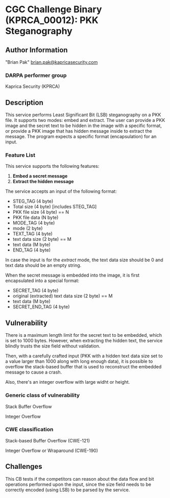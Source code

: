 # CGC Challenge Binary (KPRCA\_00012): PKK Steganography

## Author Information

"Brian Pak" <brian.pak@kapricasecurity.com>

### DARPA performer group
Kaprica Security (KPRCA)

## Description

This service performs Least Significant Bit (LSB) steganography on a PKK file. It supports two modes: embed and extract. The user can provide a PKK image and the secret text to be hidden in the image with a specific format, or provide a PKK image that has hidden message inside to extract the message. The program expects a specific format (encapsulation) for an input.

### Feature List

This service supports the following features:

  1. **Embed a secret message**
  2. **Extract the hidden message**

The service accepts an input of the following format:

  - STEG_TAG (4 byte)
  - Total size (4 byte) [includes STEG_TAG]
  - PKK file size (4 byte) == N
  - PKK file data (N byte)
  - MODE_TAG (4 byte)
  - mode (2 byte)
  - TEXT_TAG (4 byte)
  - text data size (2 byte) == M
  - text data (M byte)
  - END_TAG (4 byte)

In case the input is for the *extract* mode, the text data size should be 0 and text data should be an empty string.

When the secret message is embedded into the image, it is first encapsulated into a special format:

  - SECRET_TAG (4 byte)
  - original (extracted) text data size (2 byte) == M
  - text data (M byte)
  - SECRET_END_TAG (4 byte)

## Vulnerability

There is a maximum length limit for the secret text to be embedded, which is set to 1000 bytes. However, when extracting the hidden text, the service blindly trusts the size field without validation.

Then, with a carefully crafted input (PKK with a hidden text data size set to a value larger than 1000 along with long enough data), it is possible to overflow the stack-based buffer that is used to reconstruct the embedded message to cause a crash.

Also, there's an integer overflow with large widht or height.

### Generic class of vulnerability

Stack Buffer Overflow

Integer Overflow

### CWE classification

Stack-based Buffer Overflow (CWE-121)

Integer Overflow or Wraparound (CWE-190)

## Challenges

This CB tests if the competitors can reason about the data flow and bit operations performed upon the input, since the size field needs to be correctly encoded (using LSB) to be parsed by the service.
